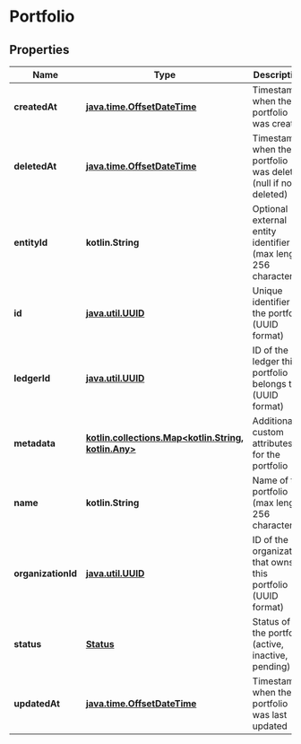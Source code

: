 
# Portfolio

## Properties
| Name | Type | Description | Notes |
| ------------ | ------------- | ------------- | ------------- |
| **createdAt** | [**java.time.OffsetDateTime**](java.time.OffsetDateTime.md) | Timestamp when the portfolio was created |  [optional] |
| **deletedAt** | [**java.time.OffsetDateTime**](java.time.OffsetDateTime.md) | Timestamp when the portfolio was deleted (null if not deleted) |  [optional] |
| **entityId** | **kotlin.String** | Optional external entity identifier (max length 256 characters) |  [optional] |
| **id** | [**java.util.UUID**](java.util.UUID.md) | Unique identifier for the portfolio (UUID format) |  [optional] |
| **ledgerId** | [**java.util.UUID**](java.util.UUID.md) | ID of the ledger this portfolio belongs to (UUID format) |  [optional] |
| **metadata** | [**kotlin.collections.Map&lt;kotlin.String, kotlin.Any&gt;**](kotlin.Any.md) | Additional custom attributes for the portfolio |  [optional] |
| **name** | **kotlin.String** | Name of the portfolio (max length 256 characters) |  [optional] |
| **organizationId** | [**java.util.UUID**](java.util.UUID.md) | ID of the organization that owns this portfolio (UUID format) |  [optional] |
| **status** | [**Status**](Status.md) | Status of the portfolio (active, inactive, pending) |  [optional] |
| **updatedAt** | [**java.time.OffsetDateTime**](java.time.OffsetDateTime.md) | Timestamp when the portfolio was last updated |  [optional] |



